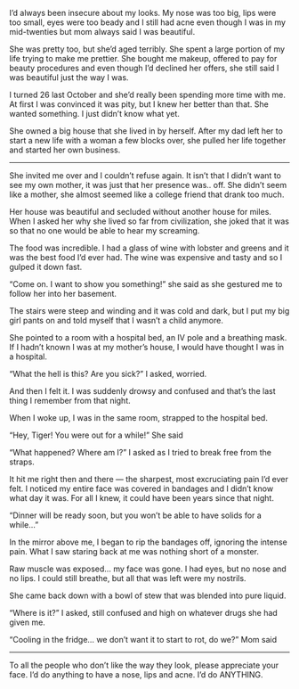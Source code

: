 I’d always been insecure about my looks. My nose was too big, lips were too small, eyes were too beady and I still had acne even though I was in my mid-twenties but mom always said I was beautiful. 

She was pretty too, but she’d aged terribly.  She spent a large portion of my life trying to make me prettier. She bought me makeup, offered to pay for beauty procedures and even though I’d declined her offers, she still said I was beautiful just the way I was. 

I turned 26 last October and she’d really been spending more time with me. At first I was convinced it was pity, but I knew her better than that. She wanted something. I just didn’t know what yet. 

She owned a big house that she lived in by herself. After my dad left her to start a new life with a woman a few blocks over, she pulled her life together and started her own business. 

* * *

She invited me over and I couldn’t refuse again. It isn’t that I didn’t want to see my own mother, it was just that her presence was.. off. She didn’t seem like a mother, she almost seemed like a college friend that drank too much. 

Her house was beautiful and secluded without another house for miles. When I asked her why she lived so far from civilization, she joked that it was so that no one would be able to hear my screaming. 

The food was incredible. I had a glass of wine with lobster and greens and it was the best food I’d ever had. The wine was expensive and tasty and so I gulped it down fast. 

“Come on. I want to show you something!” she said as she gestured me to follow her into her basement. 

The stairs were steep and winding and it was cold and dark, but I put my big girl pants on and told myself that I wasn’t a child anymore. 

She pointed to a room with a hospital bed, an IV pole and a breathing mask. If I hadn’t known I was at my mother’s house, I would have thought I was in a hospital. 

“What the hell is this? Are you sick?” I asked, worried. 

And then I felt it. I was suddenly drowsy and confused and that’s the last thing I remember from that night. 

When I woke up, I was in the same room, strapped to the hospital bed. 

“Hey, Tiger! You were out for a while!” She said

“What happened? Where am I?” I asked as I tried to break free from the straps. 

It hit me right then and there — the sharpest, most excruciating pain I’d ever felt. I noticed my entire face was covered in bandages and I didn’t know what day it was. For all I knew, it could have been years since that night. 

“Dinner will be ready soon, but you won’t be able to have solids for a while…”

In the mirror above me, I began to rip the bandages off, ignoring the intense pain. What I saw staring back at me was nothing short of a monster. 

Raw muscle was exposed… my face was gone. I had eyes, but no nose and no lips. I could still breathe, but all that was left were my nostrils. 

She came back down with a bowl of stew that was blended into pure liquid. 

“Where is it?” I asked, still confused and high on whatever drugs she had given me. 

“Cooling in the fridge… we don’t want it to start to rot, do we?” Mom said

* * *

To all the people who don’t like the way they look, please appreciate your face. I’d do anything to have a nose, lips and acne. I’d do ANYTHING.